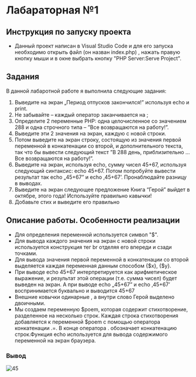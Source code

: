 # Лабараторная №1
## Инструкция по запуску проекта
* Данный проект написан в Visual Studio Code и для его запуска необходимо открыть файл (он назван index.php) , нажать правую кнопку мыши и в окне выбрать кнопку "PHP Server:Serve Project".
## Задания 
В данной лабаротной работе я выполнила следующие задания:
1. Выведите на экран „Период отпусков закончился!” используя echo и print.
2. Не забывайте – каждый оператор заканчивается на ;
3. Определите 2 переменные PHP: одна целочисленное со значением 288 и одна строчного типа – ”Все
возвращаются на работу!”.
4. Выведите эти 2 значения на экран, каждую с новой строки.
5. Потом выведите на экран строку, состоящую из значения первой переменной в конкатенации со второй, и 
дополнительного текста, так что бы вывести следующий текст ”В 288 день, приблизительно ... Все 
возвращаются на работу!”.
6. Выведите на экран, используя echo, сумму чисел 45+67, используя следующий синтаксис: echo 45+67. Потом 
попробуйте вывести результат так echo „45+67” и echo ‚45+67’. Пронаблюдайте разницу в выводах.
7. Выведите на экран следующее предложение Книга “Герой” выйдет в октябре, этого года! Используйте 
правильно кавычки!
8. Добавьте стих и выведите его правильно
## Описание работы. Особенности реализации
* Для определения переменной используется символ "$".
* Для вывода каждого значения на экран с новой строки используется конструкция тег br отделяя его впереди и сзади точками.
* Для вывода значения первой переменной в конкатенации со второй выделяется каждая переменная данным способом {$x}, {$y}.
*  При выводе echo 45+67  интерпретируется как арифметическое выражение, и результат этой операции (т.е. сумма чисел) будет выведен на экран. А при выводе  echo „45+67” и echo ‚45+67’ воспринимается буквально и выводится 45+67
* Внешние ковычки одинарные , а внутри слово Герой выделено двоичными.
*  Мы создаем переменную $poem, которая содержит стихотворение, разделенное на несколько строк. Каждая строка стихотворения добавляется к переменной $poem с помощью оператора конкатенации .=. В конце оператора . обозначает конкатенацию строк.Функция echo используется для вывода содержимого переменной на экран браузера.




### Вывод
![45](https://github.com/Iulia1511/lab/assets/159126852/9f3eb10b-1b7c-4283-acab-504ea278421e)

